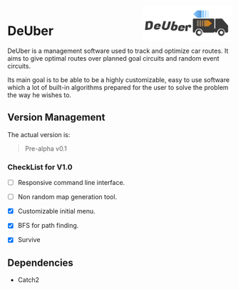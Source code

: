 <img align="right" width="200" height="80" src="/res/logo_basico.png?raw=true">

# DeUber
 
DeUber is a management software used to track and optimize car routes. It aims to give optimal routes over planned goal circuits and random event circuits. 

Its main goal is to be able to be a highly customizable, easy to use software which a lot of built-in algorithms prepared for the user to solve the problem the way he wishes to. 

## Version Management

 The actual version is:
 > Pre-alpha v0.1

###  CheckList for V1.0

- [ ] Responsive command line interface.
- [ ] Non random map generation tool.
- [x] Customizable initial menu.
- [x] BFS for path finding.
- [x] Survive



## Dependencies

- Catch2
